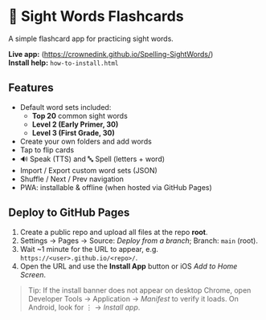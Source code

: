 # 📖 Sight Words Flashcards

A simple flashcard app for practicing sight words.

**Live app:** (https://crownedink.github.io/Spelling-SightWords/)  
**Install help:** `how-to-install.html`

## Features
- Default word sets included:
  - **Top 20** common sight words
  - **Level 2 (Early Primer, 30)**
  - **Level 3 (First Grade, 30)**
- Create your own folders and add words
- Tap to flip cards
- 🔊 Speak (TTS) and 🔤 Spell (letters + word)
- Import / Export custom word sets (JSON)
- Shuffle / Next / Prev navigation
- PWA: installable & offline (when hosted via GitHub Pages)

## Deploy to GitHub Pages
1. Create a public repo and upload all files at the repo **root**.
2. Settings → Pages → Source: *Deploy from a branch*; Branch: `main` (root).
3. Wait ~1 minute for the URL to appear, e.g. `https://<user>.github.io/<repo>/`.
4. Open the URL and use the **Install App** button or iOS *Add to Home Screen*.

> Tip: If the install banner does not appear on desktop Chrome, open Developer Tools → Application → *Manifest* to verify it loads. On Android, look for ⋮ → *Install app*.
